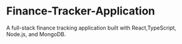 # Finance-Tracker-Application
A full-stack finance tracking application built with  React,TypeScript, Node.js, and MongoDB.
